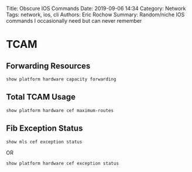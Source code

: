 Title: Obscure IOS Commands
Date: 2019-09-06 14:34
Category: Network
Tags: network, ios, cli
Authors: Eric Rochow
Summary: Random/niche IOS commands I occasionally need but can never remember

# TCAM

## Forwarding Resources
```
show platform hardware capacity forwarding
```
## Total TCAM Usage
```
show platform hardware cef maximum-routes
```
## Fib Exception Status
```
show mls cef exception status
```
OR
```
show platform hardware cef exception status
```